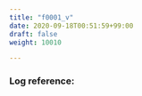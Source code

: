 ```yaml
---
title: "f0001_v"
date: 2020-09-18T00:51:59+99:00
draft: false
weight: 10010

---
```


### Log reference: <no value>

```
